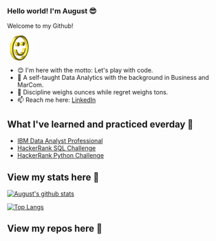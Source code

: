 
### **Hello world! I'm August** 😎
</div>


<p>Welcome to my Github!</p>
<div>
<img src="https://github.com/Augustisme/Augustisme/blob/main/IMG/smile.gif" alt="Smiley" align="center">
</div>
</div>


- 😊 I'm here with the motto: Let's play with code.
- 💪 A self-taught Data Analytics with the background in Business and MarCom.
- 💭 Discipline weighs ounces while regret weighs tons. 
- 📫 Reach me here: [LinkedIn](https://www.linkedin.com/in/vongocminhthuw/)

## What I've learned and practiced everday 🧐
- [IBM Data Analyst Professional](https://github.com/Augustisme/IBM-Data-Analyst-Professional)
- [HackerRank SQL Challenge](https://github.com/Augustisme/HackerRank-Challenge/blob/main/SQL%20Solutions)
- [HackerRank Python Challenge](https://github.com/Augustisme/HackerRank-Challenge/blob/main/Python%20Solutions)


## View my stats here 🔎	
[![August's github stats](https://github-readme-stats.vercel.app/api?username=augustisme&count_private=true&show_icons=true&theme=vue-dark&hide_rank=false)](https://github.com/anuraghazra/github-readme-stats)

[![Top Langs](https://github-readme-stats.vercel.app/api/top-langs/?username=augustisme&layout=compact)](https://github.com/anuraghazra/github-readme-stats)


## View my repos here 📌
